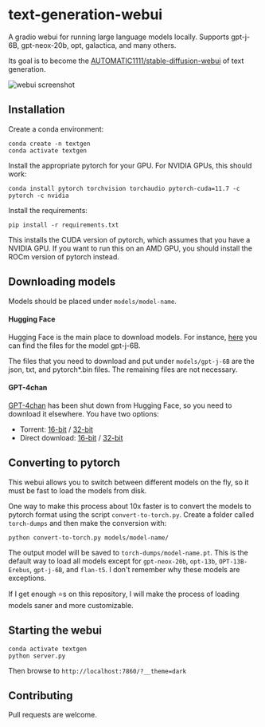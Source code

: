 # text-generation-webui

A gradio webui for running large language models locally. Supports gpt-j-6B, gpt-neox-20b, opt, galactica, and many others. 

Its goal is to become the [AUTOMATIC1111/stable-diffusion-webui](https://github.com/AUTOMATIC1111/stable-diffusion-webui) of text generation.

![webui screenshot](https://github.com/oobabooga/text-generation-webui/raw/main/webui.png)

## Installation

Create a conda environment:

    conda create -n textgen
    conda activate textgen

Install the appropriate pytorch for your GPU. For NVIDIA GPUs, this should work:

    conda install pytorch torchvision torchaudio pytorch-cuda=11.7 -c pytorch -c nvidia

Install the requirements:

    pip install -r requirements.txt

This installs the CUDA version of pytorch, which assumes that you have a NVIDIA GPU. If you want to run this on an AMD GPU, you should install the ROCm version of pytorch instead.

## Downloading models

Models should be placed under `models/model-name`.

#### Hugging Face

Hugging Face is the main place to download models. For instance, [here](https://huggingface.co/EleutherAI/gpt-j-6B/tree/main) you can find the files for the model gpt-j-6B.

The files that you need to download and put under `models/gpt-j-6B` are the json, txt, and pytorch*.bin files. The remaining files are not necessary.

#### GPT-4chan

[GPT-4chan](https://huggingface.co/ykilcher/gpt-4chan) has been shut down from Hugging Face, so you need to download it elsewhere. You have two options:

* Torrent: [16-bit](https://archive.org/details/gpt4chan_model_float16) / [32-bit](https://archive.org/details/gpt4chan_model)
* Direct download: [16-bit](https://theswissbay.ch/pdf/_notpdf_/gpt4chan_model_float16/) / [32-bit](https://theswissbay.ch/pdf/_notpdf_/gpt4chan_model/)

## Converting to pytorch

This webui allows you to switch between different models on the fly, so it must be fast to load the models from disk.

One way to make this process about 10x faster is to convert the models to pytorch format using the script `convert-to-torch.py`. Create a folder called `torch-dumps` and then make the conversion with:

    python convert-to-torch.py models/model-name/

The output model will be saved to `torch-dumps/model-name.pt`. This is the default way to load all models except for `gpt-neox-20b`, `opt-13b`, `OPT-13B-Erebus`, `gpt-j-6B`, and `flan-t5`. I don't remember why these models are exceptions.

If I get enough ⭐s on this repository, I will make the process of loading models saner and more customizable.

## Starting the webui

    conda activate textgen
    python server.py

Then browse to `http://localhost:7860/?__theme=dark`

## Contributing

Pull requests are welcome.
